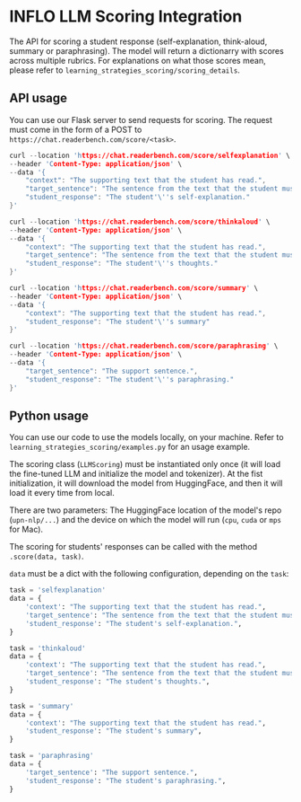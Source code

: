 # INFLO LLM Scoring Integration

The API for scoring a student response (self-explanation, think-aloud, summary or paraphrasing). The model will return a dictionarry with scores across multiple rubrics. For explanations on what those scores mean, please refer to `learning_strategies_scoring/scoring_details`. 

## API usage

You can use our Flask server to send requests for scoring. The request must come in the form of a POST to `https://chat.readerbench.com/score/<task>`.

```c
curl --location 'https://chat.readerbench.com/score/selfexplanation' \
--header 'Content-Type: application/json' \
--data '{
    "context": "The supporting text that the student has read.",
    "target_sentence": "The sentence from the text that the student must write a self-explanation.",
    "student_response": "The student'\''s self-explanation."
}'
```

```c
curl --location 'https://chat.readerbench.com/score/thinkaloud' \
--header 'Content-Type: application/json' \
--data '{
    "context": "The supporting text that the student has read.",
    "target_sentence": "The sentence from the text that the student must write their thoughts.",
    "student_response": "The student'\''s thoughts."
}'
```

```c
curl --location 'https://chat.readerbench.com/score/summary' \
--header 'Content-Type: application/json' \
--data '{
    "context": "The supporting text that the student has read.",
    "student_response": "The student'\''s summary"
}'
```

```c
curl --location 'https://chat.readerbench.com/score/paraphrasing' \
--header 'Content-Type: application/json' \
--data '{
    "target_sentence": "The support sentence.",
    "student_response": "The student'\''s paraphrasing."
}'
```

## Python usage

You can use our code to use the models locally, on your machine. Refer to `learning_strategies_scoring/examples.py` for an usage example.

The scoring class (`LLMScoring`) must be instantiated only once (it will load the fine-tuned LLM and initialize the model and tokenizer). At the fist initialization, it will download the model from HuggingFace, and then it will load it every time from local.

There are two parameters: The HuggingFace location of the model's repo (`upn-nlp/...`) and the device on which the model will run (`cpu`, `cuda` or `mps` for Mac).

The scoring for students' responses can be called with the method `.score(data, task)`. 

`data` must be a dict with the following configuration, depending on the `task`:

```python
task = 'selfexplanation'
data = {
    'context': "The supporting text that the student has read.",
    'target_sentence': "The sentence from the text that the student must write a self-explanation.",
    'student_response': "The student's self-explanation.",
}
```

```python
task = 'thinkaloud'
data = {
    'context': "The supporting text that the student has read.",
    'target_sentence': "The sentence from the text that the student must write their thoughts.",
    'student_response': "The student's thoughts.",
}
```

```python
task = 'summary'
data = {
    'context': "The supporting text that the student has read.",
    'student_response': "The student's summary",
}
```

```python
task = 'paraphrasing'
data = {
    'target_sentence': "The support sentence.",
    'student_response': "The student's paraphrasing.",
}
```
